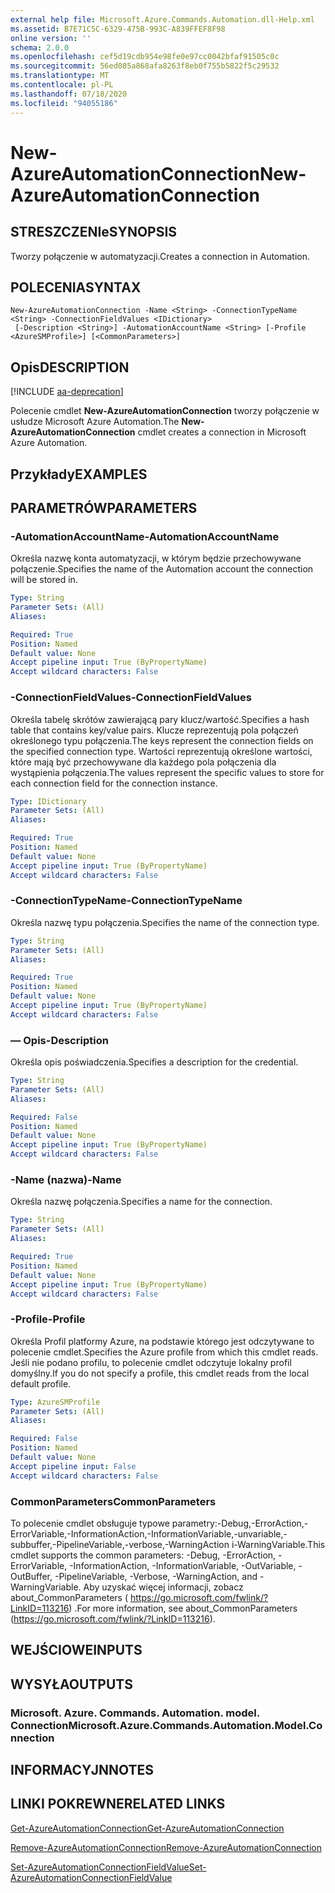 ```yaml
---
external help file: Microsoft.Azure.Commands.Automation.dll-Help.xml
ms.assetid: B7E71C5C-6329-475B-993C-A839FFEF8F98
online version: ''
schema: 2.0.0
ms.openlocfilehash: cef5d19cdb954e98fe0e97cc0042bfaf91505c0c
ms.sourcegitcommit: 56ed085a868afa8263f8eb0f755b5822f5c29532
ms.translationtype: MT
ms.contentlocale: pl-PL
ms.lasthandoff: 07/18/2020
ms.locfileid: "94055186"
---
```

# <span data-ttu-id="9c693-101">New-AzureAutomationConnection</span><span class="sxs-lookup"><span data-stu-id="9c693-101">New-AzureAutomationConnection</span></span>

## <span data-ttu-id="9c693-102">STRESZCZENIe</span><span class="sxs-lookup"><span data-stu-id="9c693-102">SYNOPSIS</span></span>

<span data-ttu-id="9c693-103">Tworzy połączenie w automatyzacji.</span><span class="sxs-lookup"><span data-stu-id="9c693-103">Creates a connection in Automation.</span></span>

## <span data-ttu-id="9c693-104">POLECENIA</span><span class="sxs-lookup"><span data-stu-id="9c693-104">SYNTAX</span></span>

```
New-AzureAutomationConnection -Name <String> -ConnectionTypeName <String> -ConnectionFieldValues <IDictionary>
 [-Description <String>] -AutomationAccountName <String> [-Profile <AzureSMProfile>] [<CommonParameters>]
```

## <span data-ttu-id="9c693-105">Opis</span><span class="sxs-lookup"><span data-stu-id="9c693-105">DESCRIPTION</span></span>

[!INCLUDE [aa-deprecation](../include/aa-deprecation.md)]

<span data-ttu-id="9c693-106">Polecenie cmdlet **New-AzureAutomationConnection** tworzy połączenie w usłudze Microsoft Azure Automation.</span><span class="sxs-lookup"><span data-stu-id="9c693-106">The **New-AzureAutomationConnection** cmdlet creates a connection in Microsoft Azure Automation.</span></span>

## <span data-ttu-id="9c693-107">Przykłady</span><span class="sxs-lookup"><span data-stu-id="9c693-107">EXAMPLES</span></span>

## <span data-ttu-id="9c693-108">PARAMETRÓW</span><span class="sxs-lookup"><span data-stu-id="9c693-108">PARAMETERS</span></span>

### <span data-ttu-id="9c693-109">-AutomationAccountName</span><span class="sxs-lookup"><span data-stu-id="9c693-109">-AutomationAccountName</span></span>
<span data-ttu-id="9c693-110">Określa nazwę konta automatyzacji, w którym będzie przechowywane połączenie.</span><span class="sxs-lookup"><span data-stu-id="9c693-110">Specifies the name of the Automation account the connection will be stored in.</span></span>

```yaml
Type: String
Parameter Sets: (All)
Aliases: 

Required: True
Position: Named
Default value: None
Accept pipeline input: True (ByPropertyName)
Accept wildcard characters: False
```

### <span data-ttu-id="9c693-111">-ConnectionFieldValues</span><span class="sxs-lookup"><span data-stu-id="9c693-111">-ConnectionFieldValues</span></span>
<span data-ttu-id="9c693-112">Określa tabelę skrótów zawierającą pary klucz/wartość.</span><span class="sxs-lookup"><span data-stu-id="9c693-112">Specifies a hash table that contains key/value pairs.</span></span>
<span data-ttu-id="9c693-113">Klucze reprezentują pola połączeń określonego typu połączenia.</span><span class="sxs-lookup"><span data-stu-id="9c693-113">The keys represent the connection fields on the specified connection type.</span></span>
<span data-ttu-id="9c693-114">Wartości reprezentują określone wartości, które mają być przechowywane dla każdego pola połączenia dla wystąpienia połączenia.</span><span class="sxs-lookup"><span data-stu-id="9c693-114">The values represent the specific values to store for each connection field for the connection instance.</span></span>

```yaml
Type: IDictionary
Parameter Sets: (All)
Aliases: 

Required: True
Position: Named
Default value: None
Accept pipeline input: True (ByPropertyName)
Accept wildcard characters: False
```

### <span data-ttu-id="9c693-115">-ConnectionTypeName</span><span class="sxs-lookup"><span data-stu-id="9c693-115">-ConnectionTypeName</span></span>
<span data-ttu-id="9c693-116">Określa nazwę typu połączenia.</span><span class="sxs-lookup"><span data-stu-id="9c693-116">Specifies the name of the connection type.</span></span>

```yaml
Type: String
Parameter Sets: (All)
Aliases: 

Required: True
Position: Named
Default value: None
Accept pipeline input: True (ByPropertyName)
Accept wildcard characters: False
```

### <span data-ttu-id="9c693-117">— Opis</span><span class="sxs-lookup"><span data-stu-id="9c693-117">-Description</span></span>
<span data-ttu-id="9c693-118">Określa opis poświadczenia.</span><span class="sxs-lookup"><span data-stu-id="9c693-118">Specifies a description for the credential.</span></span>

```yaml
Type: String
Parameter Sets: (All)
Aliases: 

Required: False
Position: Named
Default value: None
Accept pipeline input: True (ByPropertyName)
Accept wildcard characters: False
```

### <span data-ttu-id="9c693-119">-Name (nazwa)</span><span class="sxs-lookup"><span data-stu-id="9c693-119">-Name</span></span>
<span data-ttu-id="9c693-120">Określa nazwę połączenia.</span><span class="sxs-lookup"><span data-stu-id="9c693-120">Specifies a name for the connection.</span></span>

```yaml
Type: String
Parameter Sets: (All)
Aliases: 

Required: True
Position: Named
Default value: None
Accept pipeline input: True (ByPropertyName)
Accept wildcard characters: False
```

### <span data-ttu-id="9c693-121">-Profile</span><span class="sxs-lookup"><span data-stu-id="9c693-121">-Profile</span></span>
<span data-ttu-id="9c693-122">Określa Profil platformy Azure, na podstawie którego jest odczytywane to polecenie cmdlet.</span><span class="sxs-lookup"><span data-stu-id="9c693-122">Specifies the Azure profile from which this cmdlet reads.</span></span>
<span data-ttu-id="9c693-123">Jeśli nie podano profilu, to polecenie cmdlet odczytuje lokalny profil domyślny.</span><span class="sxs-lookup"><span data-stu-id="9c693-123">If you do not specify a profile, this cmdlet reads from the local default profile.</span></span>

```yaml
Type: AzureSMProfile
Parameter Sets: (All)
Aliases: 

Required: False
Position: Named
Default value: None
Accept pipeline input: False
Accept wildcard characters: False
```

### <span data-ttu-id="9c693-124">CommonParameters</span><span class="sxs-lookup"><span data-stu-id="9c693-124">CommonParameters</span></span>
<span data-ttu-id="9c693-125">To polecenie cmdlet obsługuje typowe parametry:-Debug,-ErrorAction,-ErrorVariable,-InformationAction,-InformationVariable,-unvariable,-subbuffer,-PipelineVariable,-verbose,-WarningAction i-WarningVariable.</span><span class="sxs-lookup"><span data-stu-id="9c693-125">This cmdlet supports the common parameters: -Debug, -ErrorAction, -ErrorVariable, -InformationAction, -InformationVariable, -OutVariable, -OutBuffer, -PipelineVariable, -Verbose, -WarningAction, and -WarningVariable.</span></span> <span data-ttu-id="9c693-126">Aby uzyskać więcej informacji, zobacz about_CommonParameters ( https://go.microsoft.com/fwlink/?LinkID=113216) .</span><span class="sxs-lookup"><span data-stu-id="9c693-126">For more information, see about_CommonParameters (https://go.microsoft.com/fwlink/?LinkID=113216).</span></span>

## <span data-ttu-id="9c693-127">WEJŚCIOWE</span><span class="sxs-lookup"><span data-stu-id="9c693-127">INPUTS</span></span>

## <span data-ttu-id="9c693-128">WYSYŁA</span><span class="sxs-lookup"><span data-stu-id="9c693-128">OUTPUTS</span></span>

### <span data-ttu-id="9c693-129">Microsoft. Azure. Commands. Automation. model. Connection</span><span class="sxs-lookup"><span data-stu-id="9c693-129">Microsoft.Azure.Commands.Automation.Model.Connection</span></span>

## <span data-ttu-id="9c693-130">INFORMACYJN</span><span class="sxs-lookup"><span data-stu-id="9c693-130">NOTES</span></span>

## <span data-ttu-id="9c693-131">LINKI POKREWNE</span><span class="sxs-lookup"><span data-stu-id="9c693-131">RELATED LINKS</span></span>

[<span data-ttu-id="9c693-132">Get-AzureAutomationConnection</span><span class="sxs-lookup"><span data-stu-id="9c693-132">Get-AzureAutomationConnection</span></span>](./Get-AzureAutomationConnection.md)

[<span data-ttu-id="9c693-133">Remove-AzureAutomationConnection</span><span class="sxs-lookup"><span data-stu-id="9c693-133">Remove-AzureAutomationConnection</span></span>](./Remove-AzureAutomationConnection.md)

[<span data-ttu-id="9c693-134">Set-AzureAutomationConnectionFieldValue</span><span class="sxs-lookup"><span data-stu-id="9c693-134">Set-AzureAutomationConnectionFieldValue</span></span>](./Set-AzureAutomationConnectionFieldValue.md)



